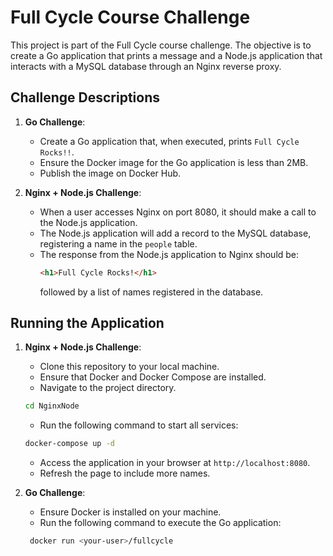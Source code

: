 # Full Cycle Course Challenge

This project is part of the Full Cycle course challenge. The objective is to create a Go application that prints a message and a Node.js application that interacts with a MySQL database through an Nginx reverse proxy.

## Challenge Descriptions

1. **Go Challenge**:
   - Create a Go application that, when executed, prints `Full Cycle Rocks!!`.
   - Ensure the Docker image for the Go application is less than 2MB.
   - Publish the image on Docker Hub.

2. **Nginx + Node.js Challenge**:
   - When a user accesses Nginx on port 8080, it should make a call to the Node.js application.
   - The Node.js application will add a record to the MySQL database, registering a name in the `people` table.
   - The response from the Node.js application to Nginx should be:
     ```html
     <h1>Full Cycle Rocks!</h1>
     ```
     followed by a list of names registered in the database.

## Running the Application

1. **Nginx + Node.js Challenge**:
   - Clone this repository to your local machine.
   - Ensure that Docker and Docker Compose are installed.
   - Navigate to the project directory.
    ```bash
    cd NginxNode
    ```
   - Run the following command to start all services:

    ```bash
    docker-compose up -d
    ```

   - Access the application in your browser at `http://localhost:8080`.
   - Refresh the page to include more names.

2. **Go Challenge**:
   - Ensure Docker is installed on your machine.
   - Run the following command to execute the Go application:

    ```bash
     docker run <your-user>/fullcycle
    ```
